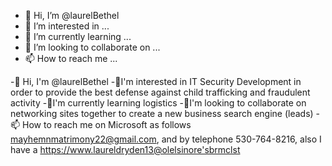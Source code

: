 - 👋 Hi, I’m @laurelBethel
- 👀 I’m interested in ...
- 🌱 I’m currently learning ...
- 💞️ I’m looking to collaborate on ...
- 📫 How to reach me ...

<!---
laurelBethel/laurelBethel is a ✨ special ✨ repository because its `README.md` (this file) appears on your GitHub profile.
You can click the Preview link to take a look at your changes.
--->
 -👏 Hi, I'm @laurelBethel
-👀I'm interested in IT Security Development in order to provide the best defense against child trafficking and fraudulent activity
-🌱I'm currently learning logistics
-💞I'm looking to collaborate on networking sites together to create a new business search engine (leads)
-📫 How to reach me on Microsoft as follows mayhemnmatrimony22@gmail.com, and by telephone 530-764-8216, also I have a https://www.laureldryden13@olelsinore'sbrmclst
